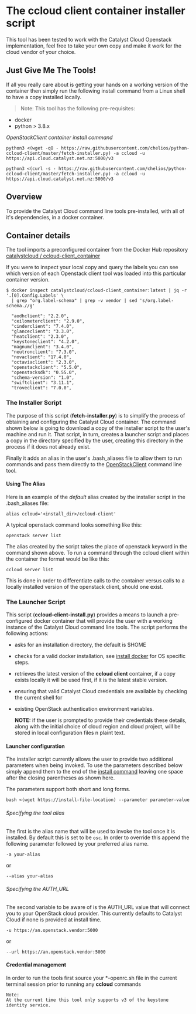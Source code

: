 # The ccloud client container installer script

This tool has been tested to work with the Catalyst Cloud Openstack implementation, feel free to
take your own copy and make it work for the cloud vendor of your choice.

## Just Give Me The Tools!
If all you really care about is getting your hands on a working version of the container then
simply run the following install command from a Linux shell to have a copy installed locally.

> Note:
  This tool has the following pre-requisites:
  - docker
  - python > 3.8.x

*OpenStackClient container install command*

<a name="install-command-wget">

```
python3 <(wget -qO - https://raw.githubusercontent.com/chelios/python-ccloud-client/master/fetch-installer.py) -a ccloud -u https://api.cloud.catalyst.net.nz:5000/v3
```
</a>

<a name="install-command-curl">

```
python3 <(curl -s - https://raw.githubusercontent.com/chelios/python-ccloud-client/master/fetch-installer.py) -a ccloud -u https://api.cloud.catalyst.net.nz:5000/v3
```
</a>

## Overview
To provide the Catalyst Cloud command line tools pre-installed, with all of it's dependencies, in a
docker container.

## Container details

The tool imports a preconfigured container from the Docker Hub repository
[catalystcloud / ccloud-client_container](https://hub.docker.com/repository/docker/catalystcloud/ccloud-client_container)

If you were to inspect your local copy and query the labels you can see which version of each Openstack client tool was loaded into this particular container version.

``` shell
$ docker inspect catalystcloud/ccloud-client_container:latest | jq -r '.[0].Config.Labels' \
  | grep "org.label-schema" | grep -v vendor | sed 's/org.label-schema.//g'

  "aodhclient": "2.2.0",
  "ceilometerclient": "2.9.0",
  "cinderclient": "7.4.0",
  "glanceclient": "3.3.0",
  "heatclient": "2.3.0",
  "keystoneclient": "4.2.0",
  "magnumclient": "3.4.0",
  "neutronclient": "7.3.0",
  "novaclient": "17.4.0",
  "octaviaclient": "2.3.0",
  "openstackclient": "5.5.0",
  "openstacksdk": "0.55.0",
  "schema-version": "1.0",
  "swiftclient": "3.11.1",
  "troveclient": "7.0.0",

```

### The Installer Script
The purpose of this script (__fetch-installer.py__) is to simplify the process of obtaining and
configuring the Catalyst Cloud container. The command shown below is going to download a copy of
the installer script to the user's machine and run it. That script, in turn, creates a launcher
script and places a copy in the directory specified by the user, creating this directory in the
process if it does not already exist.

Finally it adds an alias in the user's .bash_aliases file to allow them to run commands and pass
them directly to the [OpenStackClient](https://docs.openstack.org/python-openstackclient/latest/)
command line tool.

#### Using The Alias
Here is an example of the _default_ alias created by the installer script in the .bash_aliases
file:

```
alias ccloud='<install_dir>/ccloud-client'
```
A typical openstack command looks something like this:

```
openstack server list
```

The alias created by the script takes the place of openstack keyword in the command shown above.
To run a command through the ccloud client within the container the format would be like this:

```
ccloud server list
```

This is done in order to differentiate calls to the container versus calls to a locally installed
version of the openstack client, should one exist.

### The Launcher Script
This script (__ccloud-client-install.py__) provides a means to launch a pre-configured docker
container that will provide the user with a working instance of the Catalyst Cloud command line
tools. The script performs the following actions:

- asks for an installation directory, the default is $HOME
- checks for a valid docker installation, see [install docker](https://docs.docker.com/install/)
  for OS specific steps.
- retrieves the latest version of the **ccloud client** container, if a copy exists locally it
  will be used first, if it is the latest stable version.
- ensuring that valid Catalyst Cloud credentials are available by checking the current shell for
- existing OpenStack authentication environment variables.


  __NOTE:__ if the user is prompted to provide their credentials these details, along with the
  initial choice of cloud region and cloud project, will be stored in local configuration files
  n plaint text.

#### Launcher configuration

The installer script currently allows the user to provide two additional parameters when being
invoked. To use the parameters described below simply append them to the end of the
[install command](#install-command) leaving one space after the closing parentheses as shown here.

The parameters support both short and long forms.

```
bash <(wget https://install-file-location) --parameter parameter-value
```

###### Specifying the tool alias

The first is the alias name that will be used to invoke the tool once it is installed. By default
this is set to be ``osc``. In order to override this append the following parameter followed by
your preferred alias name.

```
-a your-alias
```
or
```
--alias your-alias
```

###### Specifying the AUTH_URL

The second variable to be aware of is the AUTH_URL value that will connect you to your OpenStack
cloud provider. This currently defaults to Catalyst Cloud if none is provided at install time.

```
-u https://an.openstack.vendor:5000
```
or
```
--url https://an.openstack.vendor:5000
```

#### Credential management

In order to run the tools first source your *-openrc.sh file in the current terminal session prior
to running any **ccloud** commands

```
Note:
At the current time this tool only supports v3 of the keystone identity service.

```
